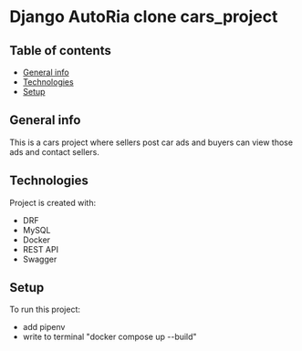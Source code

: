 # Django AutoRia clone cars_project

## Table of contents
* [General info](#general-info)
* [Technologies](#technologies)
* [Setup](#setup)

## General info
This is a cars project where sellers post car ads and buyers can view those ads and contact sellers.

## Technologies
Project is created with:
* DRF
* MySQL
* Docker
* REST API
* Swagger

## Setup
To run this project: 

- add pipenv 
- write to terminal "docker compose up --build"
